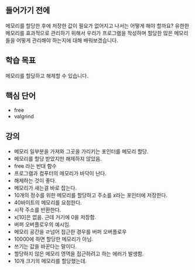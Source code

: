 ## 들어가기 전에

메모리를 할당한 후에 저장한 값이 필요가 없어지고 나서는 어떻게 해야 할까요? 유한한 메모리를 효과적으로 관리하기 위해서 우리가 프로그램을 작성하며 할당한 많은 메모리들을 어떻게 관리해야 하는지에 대해 배워보겠습니다.

## 학습 목표

메모리를 할당하고 해제할 수 있습니다.

## 핵심 단어

- free
- valgrind

## 강의

- 메모리 일부분을 가져와 그곳을 가리키는 포인터를 메모리 할당.
- 메모리를 할당 받았지만 해제하지 않았음.
- free 라는 반대 함수
- 프로그램과 컴푸터의 메모리가 바닥이 난다.
- 해제하는 것이 좋다.
- 메모리가 새는걸 바로 잡는다.
- 10개의 정수를 위한 메모리를 할당하고 주소를 x라는 포인터에 저장한다.
- 40바이트의 메모리를 요청한다.
- 시작 주소를 반환한다.
- x[10]은 없음. 근데 거기에 0을 저장함.
- 버퍼 오버플로우의 예시임.
- 메모리 공간을 ㄹ넘어 접근한 경우를 버퍼 오버플로우
- 10000에 하면 할당한 메모리가 아님.
- 쓰기는 값을 바꾼다는 말이다.
- 할당하지 않은 메모리 영역을 접근하려고 하는 에러가 발생함.
- 10개 크기의 메모리를 할당했는데.
